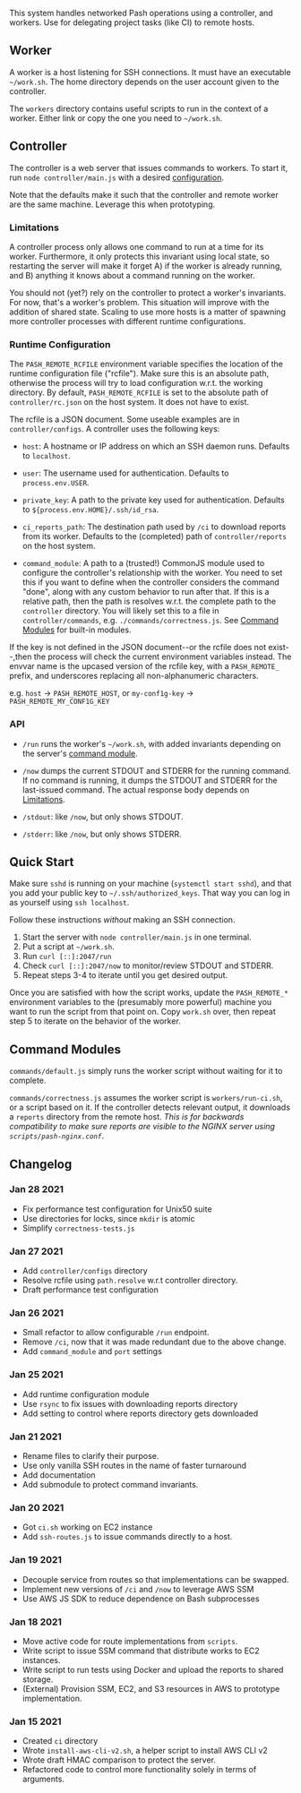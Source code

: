 This system handles networked Pash operations using a controller, and
workers. Use for delegating project tasks (like CI) to remote hosts.


## Worker

A worker is a host listening for SSH connections. It must have an
executable `~/work.sh`. The home directory depends on the user account
given to the controller.

The `workers` directory contains useful scripts to run in the context
of a worker. Either link or copy the one you need to `~/work.sh`.


## Controller

The controller is a web server that issues commands to workers.  To
start it, run `node controller/main.js` with a desired [configuration](#runtime-configuration).

Note that the defaults make it such that the controller and remote
worker are the same machine. Leverage this when prototyping.


### Limitations

A controller process only allows one command to run at a time for its
worker. Furthermore, it only protects this invariant using local
state, so restarting the server will make it forget A) if the worker
is already running, and B) anything it knows about a command running
on the worker.

You should not (yet?) rely on the controller to protect a worker's
invariants. For now, that's a worker's problem. This situation will
improve with the addition of shared state. Scaling to use more hosts
is a matter of spawning more controller processes with different
runtime configurations.


### Runtime Configuration

The `PASH_REMOTE_RCFILE` environment variable specifies the location
of the runtime configuration file ("rcfile"). Make sure this is an
absolute path, otherwise the process will try to load configuration
w.r.t. the working directory. By default, `PASH_REMOTE_RCFILE` is set
to the absolute path of `controller/rc.json` on the host system.
It does not have to exist.

The rcfile is a JSON document. Some useable examples are in
`controller/configs`. A controller uses the following keys:

* `host`: A hostname or IP address on which an SSH daemon runs. Defaults to `localhost`.

* `user`: The username used for authentication. Defaults to `process.env.USER`.

* `private_key`: A path to the private key used for authentication. Defaults to `${process.env.HOME}/.ssh/id_rsa`.

* `ci_reports_path`: The destination path used by `/ci` to download reports from its worker.
  Defaults to the (completed) path of `controller/reports` on the host system.

* `command_module`: A path to a (trusted!) CommonJS module used to
  configure the controller's relationship with the worker. You need to
  set this if you want to define when the controller considers the
  command "done", along with any custom behavior to run after that. If
  this is a relative path, then the path is resolves w.r.t. the
  complete path to the `controller` directory. You will likely set
  this to a file in `controller/commands`,
  e.g. `./commands/correctness.js`. See [Command
  Modules][cm] for built-in modules.

If the key is not defined in the JSON document--or the rcfile does not
exist--,then the process will check the current environment variables
instead. The envvar name is the upcased version of the rcfile key,
with a `PASH_REMOTE_` prefix, and underscores replacing all
non-alphanumeric characters.

e.g. `host` -> `PASH_REMOTE_HOST`, or `my-conf1g-key` -> `PASH_REMOTE_MY_CONF1G_KEY`


### API

* `/run` runs the worker's `~/work.sh`, with added invariants
  depending on the server's [command module][cm].

* `/now` dumps the current STDOUT and STDERR for the running command.
   If no command is running, it dumps the STDOUT and STDERR for the
   last-issued command. The actual response body depends on
   [Limitations](#limitations).

* `/stdout`: like `/now`, but only shows STDOUT.

* `/stderr`: like `/now`, but only shows STDERR.


## Quick Start

Make sure `sshd` is running on your machine (`systemctl start sshd`),
and that you add your public key to `~/.ssh/authorized_keys`. That way
you can log in as yourself using `ssh localhost`.

Follow these instructions _without_ making an SSH connection.

1. Start the server with `node controller/main.js` in one terminal.
2. Put a script at `~/work.sh`.
3. Run `curl [::]:2047/run`
4. Check `curl [::]:2047/now` to monitor/review STDOUT and STDERR.
5. Repeat steps 3-4 to iterate until you get desired output.

Once you are satisfied with how the script works, update the
`PASH_REMOTE_*` environment variables to the (presumably more
powerful) machine you want to run the script from that point on. Copy
`work.sh` over, then repeat step 5 to iterate on the behavior of the
worker.


## Command Modules
[cm]: #command-modules

`commands/default.js` simply runs the worker script without waiting
for it to complete.

`commands/correctness.js` assumes the worker script is
`workers/run-ci.sh`, or a script based on it. If the controller
detects relevant output, it downloads a `reports` directory from the
remote host. *This is for backwards compatibility to make sure reports
are visible to the NGINX server using `scripts/pash-nginx.conf`*.


## Changelog

### Jan 28 2021

- Fix performance test configuration for Unix50 suite
- Use directories for locks, since `mkdir` is atomic
- Simplify `correctness-tests.js`


### Jan 27 2021

- Add `controller/configs` directory
- Resolve rcfile using `path.resolve` w.r.t controller directory.
- Draft performance test configuration


### Jan 26 2021

- Small refactor to allow configurable `/run` endpoint.
- Remove `/ci`, now that it was made redundant due to the above change.
- Add `command_module` and `port` settings


### Jan 25 2021

- Add runtime configuration module
- Use `rsync` to fix issues with downloading reports directory
- Add setting to control where reports directory gets downloaded


### Jan 21 2021

- Rename files to clarify their purpose.
- Use only vanilla SSH routes in the name of faster turnaround
- Add documentation
- Add submodule to protect command invariants.


### Jan 20 2021

- Got `ci.sh` working on EC2 instance
- Add `ssh-routes.js` to issue commands directly to a host.


### Jan 19 2021

- Decouple service from routes so that implementations can be swapped.
- Implement new versions of `/ci` and `/now` to leverage AWS SSM
- Use AWS JS SDK to reduce dependence on Bash subprocesses


### Jan 18 2021

- Move active code for route implementations from `scripts`.
- Write script to issue SSM command that distribute works to EC2 instances.
- Write script to run tests using Docker and upload the reports to shared storage.
- (External) Provision SSM, EC2, and S3 resources in AWS to prototype implementation.


### Jan 15 2021

- Created `ci` directory
- Wrote `install-aws-cli-v2.sh`, a helper script to install AWS CLI v2
- Wrote draft HMAC comparison to protect the server.
- Refactored code to control more functionality solely in terms of arguments.
